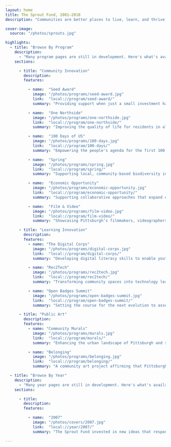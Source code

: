 ```yaml
---
layout: home
title: The Sprout Fund, 2001–2018
description: "Communities are better places to live, learn, and thrive because of the people and ideas supported by The Sprout Fund."

cover-image:
  source: "/photos/sprouts.jpg"

highlights:
  - title: "Browse By Program"
    description:
      - "Many program pages are still in development. Here's what's available so far."
    sections:

      - title: "Community Innovation"
        description:
        features:

          - name:  "Seed Award"
            image: "/photos/programs/seed-award.jpg"
            link:  "local://program/seed-award/"
            summary: "Providing support when just a small investment has the potential to yield big results in the community."

          - name:  "One Northside"
            image: "/photos/programs/one-northside.jpg"
            link:  "local://program/one-northside/"
            summary: "Improving the quality of life for residents in all 18 neighborhoods of Pittsburgh’s Northside."

          - name:  "100 Days of US"
            image: "/photos/programs/100-days.jpg"
            link:  "local://program/100-days/"
            summary: "Empowering the people's agenda for the first 100 days of a new presidential administration."

          - name:  "Spring"
            image: "/photos/programs/spring.jpg"
            link:  "local://program/spring/"
            summary: "Supporting local, community-based biodiversity initiatives in and around Pittsburgh."

          - name:  "Economic Opportunity"
            image: "/photos/programs/economic-opportunity.jpg"
            link:  "local://program/economic-opportunity/"
            summary: "Supporting collaborative approaches that expand economic opportunity for all."

          - name:  "Film & Video"
            image: "/photos/programs/film-video.jpg"
            link:  "local://program/film-video/"
            summary: "Showcasing Pittsburgh’s filmmakers, videographers, and multimedia artists and their work."

      - title: "Learning Innovation"
        description:
        features:
          - name: "The Digital Corps"
            image: "/photos/programs/digital-corps.jpg"
            link:  "local://program/digital-corps/"
            summary: "Developing digital literacy skills to enable youth to thrive in school, college, and the workforce."

          - name: "Rec2Tech"
            image: "/photos/programs/rec2tech.jpg"
            link:  "local://program/rec2tech/"
            summary: "Transforming community spaces into technology learning centers for Pittsburgh youth."

          - name: "Open Badges Summit"
            image: "/photos/programs/open-badges-summit.jpg"
            link:  "local://program/open-badges-summit/"
            summary: "Setting the course for the next evolution to assess learning and recognize skills and competencies."

      - title: "Public Art"
        description:
        features:
          - name: "Community Murals"
            image: "/photos/programs/murals.jpg"
            link:  "local://program/murals/"
            summary: "Enhancing the urban landscape of Pittsburgh and surrounding communities of Allegheny County."

          - name: "Belonging"
            image: "/photos/programs/belonging.jpg"
            link:  "local://program/belonging/"
            summary: "A community art project affirming that Pittsburgh is a place where we all belong."

  - title: "Browse By Year"
    description:
      - "Many year pages are still in development. Here's what's available so far."
    sections:

      - title:
        description:
        features:

          - name:  "2007"
            image: "/photos/covers/2007.jpg"
            link:  "local://year/2007/"
            summary: "The Sprout Fund invested in new ideas that responded to community requests for proposals and travelled across the region to cultivate projects in celebration of Pittsburgh’s 250th anniversary."

---
```

